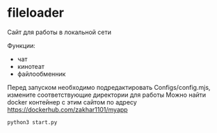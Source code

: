 # fileloader



Сайт для работы в локальной сети

Функции:
- чат
- кинотеат
- файлообменник

Перед запуском необходимо подредактировать Configs/config.mjs, измените соответствующие директории для работы 
Можно найти docker контейнер с этим сайтом по адресу https://dockerhub.com/zakhar1101/myapp


```python
python3 start.py
```
